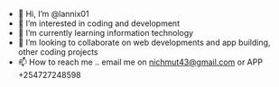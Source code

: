 - 👋 Hi, I’m @lannix01
- 👀 I’m interested in coding and development
- 🌱 I’m currently learning information technology
- 💞️ I’m looking to collaborate on web developments and app building, other coding projects
- 📫 How to reach me .. email me on nichmut43@gmail.com or APP +254727248598

<!---
lannix01/lannix01 is a ✨ special ✨ repository because its `README.md` (this file) appears on your GitHub profile.
You can click the Preview link to take a look at your changes.
--->
